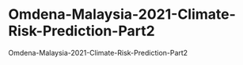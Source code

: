 # Omdena-Malaysia-2021-Climate-Risk-Prediction-Part2
Omdena-Malaysia-2021-Climate-Risk-Prediction-Part2
